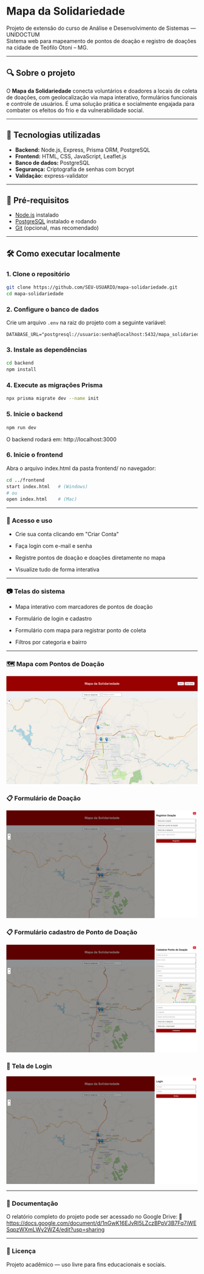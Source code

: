 # Mapa da Solidariedade

Projeto de extensão do curso de Análise e Desenvolvimento de Sistemas — UNIDOCTUM  
Sistema web para mapeamento de pontos de doação e registro de doações na cidade de Teófilo Otoni – MG.

---

## 🔍 Sobre o projeto

O **Mapa da Solidariedade** conecta voluntários e doadores a locais de coleta de doações, com geolocalização via mapa interativo, formulários funcionais e controle de usuários. É uma solução prática e socialmente engajada para combater os efeitos do frio e da vulnerabilidade social.

---

## 🚀 Tecnologias utilizadas

- **Backend:** Node.js, Express, Prisma ORM, PostgreSQL  
- **Frontend:** HTML, CSS, JavaScript, Leaflet.js  
- **Banco de dados:** PostgreSQL  
- **Segurança:** Criptografia de senhas com bcrypt  
- **Validação:** express-validator

---

## 🧰 Pré-requisitos

- [Node.js](https://nodejs.org/) instalado  
- [PostgreSQL](https://www.postgresql.org/) instalado e rodando  
- [Git](https://git-scm.com/) (opcional, mas recomendado)

---

## 🛠️ Como executar localmente

### 1. Clone o repositório

```bash
git clone https://github.com/SEU-USUARIO/mapa-solidariedade.git
cd mapa-solidariedade
```

### 2. Configure o banco de dados

Crie um arquivo `.env` na raiz do projeto com a seguinte variável:

```
DATABASE_URL="postgresql://usuario:senha@localhost:5432/mapa_solidariedade"
```

### 3. Instale as dependências

```bash
cd backend
npm install
```


### 4. Execute as migrações Prisma

```bash
npx prisma migrate dev --name init
```

### 5. Inicie o backend

```bash
npm run dev
```

O backend rodará em: http://localhost:3000


### 6. Inicie o frontend

Abra o arquivo index.html da pasta frontend/ no navegador:

```bash
cd ../frontend
start index.html   # (Windows)
# ou
open index.html    # (Mac)
```

---

### 👤 Acesso e uso

- Crie sua conta clicando em "Criar Conta"

- Faça login com e-mail e senha

- Registre pontos de doação e doações diretamente no mapa

- Visualize tudo de forma interativa

---

### 📷 Telas do sistema

- Mapa interativo com marcadores de pontos de doação

- Formulário de login e cadastro

- Formulário com mapa para registrar ponto de coleta

- Filtros por categoria e bairro

---

### 🗺️ Mapa com Pontos de Doação
![Mapa interativo](assets/mapa.png)

### 📋 Formulário de Doação
![Formulário de Doação](assets/formulario-doacao.png)

### 📋 Formulário cadastro de Ponto de Doação
![Formulário de Doação](assets/formulario-pontos.png)

### 🔐 Tela de Login
![Login](assets/login.png)

---

### 📘 Documentação

O relatório completo do projeto pode ser acessado no Google Drive:
📎 https://docs.google.com/document/d/1nGwK16EJvRI5LZczBPpV3B7Fq7iWESqpzWXmLWy2WZ4/edit?usp=sharing

---

### 📄 Licença

Projeto acadêmico — uso livre para fins educacionais e sociais.
